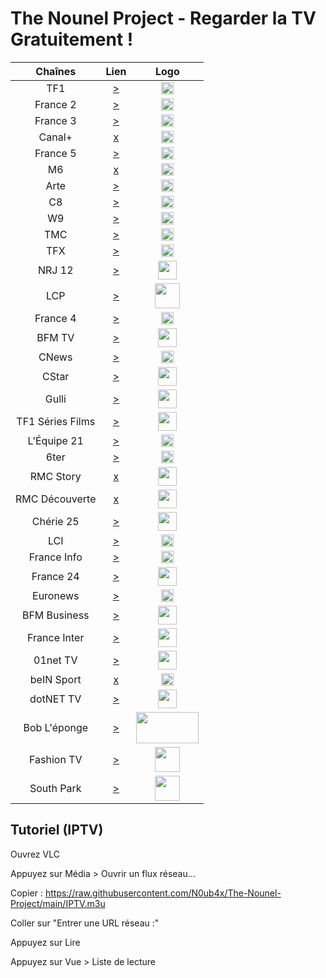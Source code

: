 # The Nounel Project - Regarder la TV Gratuitement !

| Chaînes           | Lien  | Logo  |
|:-----------------:|:-----:|:-----:|
| TF1        | [>](https://rplayer.surge.sh/?url=https://tf1-hls-live.tf1.fr/video/7iWHJQcEgxinZOZJJWVI8g/1648156382/out/v1/c2e382be3aa2486e8753747e7bb6157e/index.m3u8) | <img height="20" src="https://i.imgur.com/e7683oF.png"/> |
| France 2   | [>](https://rplayer.surge.sh/?url=https://simulcast.ftven.fr/ZXhwPTE2NDgxNjM5NjF+YWNsPSUyZip+aG1hYz00MGRiYTNjMTViMWZkYWU4Nzk4ZDc5ZjVjYjY1MTM1MzNlNTI4MTQ0NzNkNjE3MTNhZjNiZTdkYTc4NDNlMzQ2/simulcast/France_2/hls_fr2/index.m3u8?hdnea=exp=1648142961~acl=%2f*~hmac=060f193f69b349aa4f556426b18a759405b8c035d4afef06cee47a90147dbd14) | <img height="20" src="https://i.imgur.com/23MFY0U.png"/> |
| France 3   | [>](https://rplayer.surge.sh/?url=https://simulcast.ftven.fr/ZXhwPTE2NDgwNjE5NDF+YWNsPSUyZip+aG1hYz1hMDMxZmRkMzlkYjJmZjk4NzVlN2JhMjQ0ZDA5M2YzZTJjNzk0MDgzZTI0OGNkNDkwNGM5YmE0YzA5OWYxZmFj/simulcast/France_3/hls_fr3/France_3-avc1_2600000=10004.m3u8) | <img height="20" src="https://i.imgur.com/hxRmcTD.png"/> |
| Canal+     | [x]() | <img height="20" src="https://i.imgur.com/xy7gQLJ.jpg"/> |
| France 5   | [>](https://rplayer.surge.sh/?url=https://simulcast.ftven.fr/ZXhwPTE2NDgwNjIxNTR+YWNsPSUyZip+aG1hYz0yNGQ4MjZkNzQyZjE0OTRkNGFkMTRkZTc1NmE1NTgwZDE0MzExNmI3YTg5ZTk0MmUyMDJmYjg4NzE3MzlhNzZi/simulcast/France_5/hls_fr5/France_5-avc1_2600000=10004.m3u8) | <img height="20" src="https://i.imgur.com/5da6u0l.png"/> |
| M6         | [x]() | <img height="20" src="https://i.imgur.com/Ah9CAIO.png"/> |
| Arte       | [>](https://rplayer.surge.sh/?url=https://artesimulcast.akamaized.net/hls/live/2031003/artelive_fr/master_v720.m3u8) | <img height="20" src="https://i.imgur.com/zYUKoXr.png"/> |
| C8         | [>](https://www.dailymotion.com/embed/video/x5gv5rr) | <img height="20" src="https://i.imgur.com/CmnOEtM.png"/> |
| W9         | [>](https://rplayer.surge.sh/?url=https://s7.tntendirect.com/w9/live/chunks.m3u8?nimblesessionid=11031106&wmsAuthSign=c2VydmVyX3RpbWU9My8yMy8yMDIyIDE6MTY6MDQgUE0maGFzaF92YWx1ZT03bTY4UEgxTkZZbTNwUkdXV0RaY3RRPT0mdmFsaWRtaW51dGVzPTMw) | <img height="20" src="https://i.imgur.com/e26x2wq.png"/> |
| TMC        | [>](https://rplayer.surge.sh/?url=https://tmc-hls-live.tf1.fr/video/dJpqVqNT0sGQP2-Ftmw5UQ/1648156729/out/v1/982927d0b5d24bd58ac42184b10c63d7/index.m3u8) | <img height="20" src="https://i.imgur.com/bf0scMb.png"/> |
| TFX        | [>](https://rplayer.surge.sh/?url=https://tfx-hls-live.tf1.fr/video/yS1piL1XMF4wXVv1lpvqfw/1648157025/out/v1/818e38d791854222b71a950791fb7002/index.m3u8) | <img height="20" src="https://i.imgur.com/hAnirTf.png"/> |
| NRJ 12     | [>](https://rplayer.surge.sh/?url=https://nrj12hls-lh.akamaihd.net/i/nrj12hls_1@579113/index_720_av-p.m3u8) | <img height="30" src="https://i.imgur.com/Sz9Lh9T.png"/> |
| LCP        | [>](https://www.dailymotion.com/embed/video/xji3qy) | <img height="40" src="https://i.imgur.com/5iMBxUj.png"/> |
| France 4   | [>](https://rplayer.surge.sh/?url=https://simulcast.ftven.fr/ZXhwPTE2NDgwNjIwNDF+YWNsPSUyZip+aG1hYz1kODlhY2UxNTdiOGVjMWUzMmJlMmFjNzhiZGM2NGE1NDk1M2ZiNDA0NTRmZjk3MTBhNGFkNThhZGZkYzM4MDA1/simulcast/France_4/hls_fr4/France_4-avc1_2600000=10004.m3u8) | <img height="20" src="https://i.imgur.com/YIHoAbr.png"/> |
| BFM TV     | [>](https://www.dailymotion.com/embed/video/xgz4t1) | <img height="30" src="https://i.imgur.com/jNCPG26.png"/> |
| CNews      | [>](https://www.dailymotion.com/embed/video/x3b68jn) | <img height="20" src="https://i.imgur.com/JUqoFSu.jpeg"/> |
| CStar      | [>](https://rplayer.surge.sh/?url=https://s7.tntendirect.com/d17/live/playlist.m3u8?wmsAuthSign=c2VydmVyX3RpbWU9My8yMy8yMDIyIDE6NTE6NDEgUE0maGFzaF92YWx1ZT1sOW9Ycm1IOUFsSE1mZzJtT0ZBRFJ3PT0mdmFsaWRtaW51dGVzPTMw) | <img height="30" src="https://i.imgur.com/Ya8QhQe.png"/> |
| Gulli      | [>](https://replay.gulli.fr/jwplayer/embedstreamtv) | <img height="30" src="https://i.imgur.com/l85rt37.png"/> |
| TF1 Séries Films | [>](https://rplayer.surge.sh/?url=https://s7.tntendirect.com/hd1/live/playlist.m3u8?wmsAuthSign=c2VydmVyX3RpbWU9My8yMy8yMDIyIDE6NTM6MTIgUE0maGFzaF92YWx1ZT1xTHp4NzVHdTRqUlJSY3FUUkl5NG5nPT0mdmFsaWRtaW51dGVzPTMw) | <img height="30" src="https://i.imgur.com/JPHIUnf.png"/> |
| L'Équipe 21| [>](https://www.dailymotion.com/embed/video/x2lefik) | <img height="20" src="https://i.imgur.com/p6Zl9XT.png"/> |
| 6ter       | [>](https://www.tntendirect.com/6ter-en-direct) | <img height="20" src="https://i.imgur.com/DcvJDY4.png"/> |
| RMC Story  | [x]() | <img height="30" src="https://i.imgur.com/jXANVZp.png"/> |
| RMC Découverte | [x]() | <img height="30" src="https://i.imgur.com/wzmlEBl.png"/> |
| Chérie 25  | [>](https://rplayer.surge.sh/?url=https://s7.tntendirect.com/cherie25/live/playlist.m3u8?wmsAuthSign=c2VydmVyX3RpbWU9My8yMy8yMDIyIDI6MDA6MTAgUE0maGFzaF92YWx1ZT1EVTNUQ1BOb3BFcUEyRkpPQzVHSStnPT0mdmFsaWRtaW51dGVzPTMw) | <img height="30" src="https://i.imgur.com/dI7rnz8.png"/> |
| LCI        | [>](https://www.tf1.fr/lci/direct) | <img height="20" src="https://i.imgur.com/nP9YAom.png"/> |
| France Info| [>](https://www.youtube.com/embed/Z-Nwo-ypKtM) | <img height="20" src="https://i.imgur.com/ri84Amq.png"/> |
| France 24  | [>](https://www.youtube.com/embed/jVYG_eH5UMU) | <img height="30" src="https://i.imgur.com/FwEeS8x.png"/> |
| Euronews   | [>](https://www.youtube.com/embed/MsN0_WNXvh8) | <img height="20" src="https://i.imgur.com/yKs1Kwz.png"/> |
| BFM Business | [>](https://www.bfmtv.com/economie/en-direct/) | <img height="30" src="https://i.imgur.com/D5ZyOmn.jpg"/> |
| France Inter | [>](https://www.youtube.com/embed/5JHIgJYE-78) | <img height="30" src="https://i.imgur.com/smk90Wh.png"/> |
| 01net TV | [>](https://rplayer.surge.sh/?url=https://www.dailymotion.com/video/x7pctg0) | <img height="30" src="https://i.imgur.com/YLjp3jp.jpeg"/> |
| beIN Sport | [x]() | <img height="20" src="https://i.imgur.com/FOVn9J1.png"/> |
| dotNET TV  | [>](https://www.youtube.com/c/dotNET/live) | <img height="30" src="https://i.imgur.com/9LrXFNP.png"/> |
| Bob L'éponge | [>](https://pluto.tv/fr/live-tv/bob-leponge-fr-ptv3) | <img height="50" width="100" src="https://i.imgur.com/mk0fNO9.png"/> |
| Fashion TV | [>](https://rplayer.surge.sh/?url=https://fash1043.cloudycdn.services/slive/ftv_ftv_midnite_k1y_27049_midnite_secr_108_hls.smil/playlist.m3u8) | <img height="40" src="https://i.imgur.com/n56r7oi.jpg"/> |
| South Park | [>](https://pluto.tv/fr/live-tv/south-park-fr) | <img height="40" src="https://i.imgur.com/aiMAjfW.png"/> |

Tutoriel (IPTV)
----------------
Ouvrez VLC

Appuyez sur Média > Ouvrir un flux réseau...

Copier : https://raw.githubusercontent.com/N0ub4x/The-Nounel-Project/main/IPTV.m3u

Coller sur "Entrer une URL réseau :"

Appuyez sur Lire

Appuyez sur Vue > Liste de lecture

